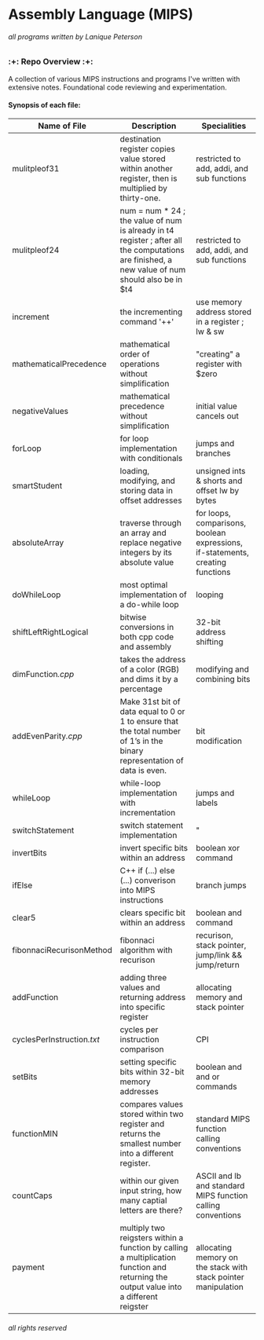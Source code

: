 # Assembly Language (MIPS)
###### all programs written by Lanique Peterson

### :+: Repo Overview :+:

A collection of various MIPS instructions and programs I've written with extensive notes. Foundational code reviewing and experimentation.

#### Synopsis of each file:

| Name of File | Description | Specialities |
| ----------- | ----------- |----------- |
| mulitpleof31 | destination register copies value stored within another register, then is multiplied by thirty-one. | restricted to add, addi, and sub functions |
| mulitpleof24 | num = num * 24 ; the value of num is already in t4 register ; after all the computations are finished, a new value of num should also be in $t4 | restricted to add, addi, and sub functions |
| increment | the incrementing command '++' | use memory address stored in a register ; lw & sw | 
| mathematicalPrecedence | mathematical order of operations without simplification | "creating" a register with $zero |
| negativeValues | mathematical precedence without simplification  | initial value cancels out |
| forLoop | for loop implementation with conditionals  | jumps and branches |
| smartStudent | loading, modifying, and storing data in offset addresses  | unsigned ints & shorts and offset lw by bytes |
| absoluteArray | traverse through an array and replace negative integers by its absolute value | for loops, comparisons, boolean expressions, if-statements, creating functions |
| doWhileLoop | most optimal implementation of a do-while loop | looping |
| shiftLeftRightLogical | bitwise conversions in both cpp code and assembly | 32-bit address shifting |
| dimFunction<i>.cpp</i> | takes the address of a color (RGB) and dims it by a percentage |  modifying and combining bits |
| addEvenParity<i>.cpp</i>| Make 31st bit of data equal to 0 or 1 to ensure that the total number of 1’s in the binary representation of data is even. | bit modification |
| whileLoop | while-loop implementation with incrementation | jumps and labels |
| switchStatement | switch statement implementation | " |
| invertBits | invert specific bits within an address | boolean xor command |
| ifElse | C++ if (...) else (...) converison into MIPS instructions | branch jumps |
| clear5 | clears specific bit within an address | boolean and command |
| fibonnaciRecurisonMethod | fibonnaci algorithm with recurison  | recurison, stack pointer, jump/link && jump/return |
| addFunction | adding three values and returning address into specific register | allocating memory and stack pointer |
| cyclesPerInstruction<i>.txt</i> | cycles per instruction comparison | CPI |
| setBits | setting specific bits within 32-bit memory addresses | boolean and and or commands |
| functionMIN | compares values stored within two register and returns the smallest number into a different register. | standard MIPS function calling conventions |
| countCaps | within our given input string, how many captial letters are there? | ASCII and lb and standard MIPS function calling conventions |
| payment | multiply two reigsters within a function by calling a multiplication function and returning the output value into a different reigster | allocating memory on the stack with stack pointer manipulation |

###### all rights reserved
